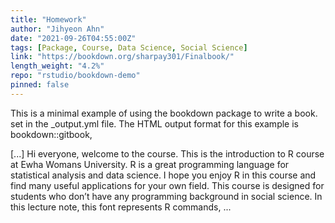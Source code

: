 ```yaml
---
title: "Homework"
author: "Jihyeon Ahn"
date: "2021-09-26T04:55:00Z"
tags: [Package, Course, Data Science, Social Science]
link: "https://bookdown.org/sharpay301/Finalbook/"
length_weight: "4.2%"
repo: "rstudio/bookdown-demo"
pinned: false
---
```


<p>This is a minimal example of using the bookdown package to write a book. set in the _output.yml file. The HTML output format for this example is bookdown::gitbook,</p> [...] Hi everyone, welcome to the course. This is the introduction to R course at Ewha Womans University. R is a great programming language for statistical analysis and data science. I hope you enjoy R in this course and find many useful applications for your own field. This course is designed for students who don’t have any programming background in social science. In this lecture note, this font represents R commands, ...
